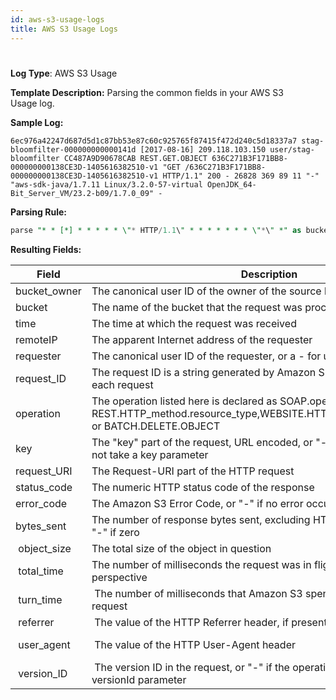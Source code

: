 ```yaml
---
id: aws-s3-usage-logs
title: AWS S3 Usage Logs
---
```


#

**Log Type**: AWS S3 Usage

**Template Description:** Parsing the common fields in your AWS S3
Usage log.

**Sample Log:**

```
6ec976a42247d687d5d1c87bb53e87c60c925765f87415f472d240c5d18337a7 stag-bloomfilter-000000000000141d [2017-08-16] 209.118.103.150 user/stag-bloomfilter CC487A9D90678CAB REST.GET.OBJECT 636C271B3F171BB8-000000000138CE3D-1405616382510-v1 "GET /636C271B3F171BB8-000000000138CE3D-1405616382510-v1 HTTP/1.1" 200 - 26828 369 89 11 "-" "aws-sdk-java/1.7.11 Linux/3.2.0-57-virtual OpenJDK_64-Bit_Server_VM/23.2-b09/1.7.0_09" -
```

**Parsing Rule:**

```sql
parse "* * [*] * * * * * \"* HTTP/1.1\" * * * * * * * \"*\" *" as bucket_owner, bucket, time, remoteIP, requester, request_ID, operation, key, request_URI, status_code, error_code, bytes_sent, object_size, total_time, turn_time, referrer, user_agent, version_ID
```

**Resulting Fields:**

| Field | Description | Example |
|--|--|--|
| bucket_owner | The canonical user ID of the owner of the source bucket. | 6ec976a42247d687d5d1c87bb53e87c60c925765f87415f472d240c5d18337a7 |
| bucket | The name of the bucket that the request was processed against | stag-bloomfilter-000000000000141d |
| time | The time at which the request was received | 2017-07-13 |
| remoteIP | The apparent Internet address of the requester | 62.118.225.244 |
| requester | The canonical user ID of the requester, or a - for unauthenticated requests | user/stag-bloomfilter |
| request_ID | The request ID is a string generated by Amazon S3 to uniquely identify each request | B5C788A74FDFA7E7 |
| operation | The operation listed here is declared as SOAP.operation, REST.HTTP_method.resource_type,WEBSITE.HTTP_method.resource_type, or BATCH.DELETE.OBJECT | REST.PUT.OBJECT |
| key | The "key" part of the request, URL encoded, or "-" if the operation does not take a key parameter | 636C271B3F171BB8-000000000138CE3D-1405616382510-v1 |
| request_URI  | The Request-URI part of the HTTP request | GET /636C271B3F171BB8-000000000138CE3D-1405616382510-v1 |
| status_code  | The numeric HTTP status code of the response | 200 |
| error_code   | The Amazon S3 Error Code, or "-" if no error occurred | NoSuchKey |
| bytes_sent   | The number of response bytes sent, excluding HTTP protocol overhead, or "-" if zero | 5982 |
|  object_size | The total size of the object in question |  50768 |
|  total_time  | The number of milliseconds the request was in flight from the server's perspective |  27 |
|  turn_time   |  The number of milliseconds that Amazon S3 spent processing your request |  24 |
|  referrer    |  The value of the HTTP Referrer header, if present |  "http://www.amazon.com/webservice" |
|  user_agent  |  The value of the HTTP User-Agent header |  aws-sdk-java/1.7.11 Linux/3.2.0-57-virtual OpenJDK_64-Bit_Server_VM/23.2-b09/1.7.0_09 |
|  version_ID  |  The version ID in the request, or "-" if the operation does not take a versionId parameter |  3HL4kqtJvjVBH40Nrjfkd |
